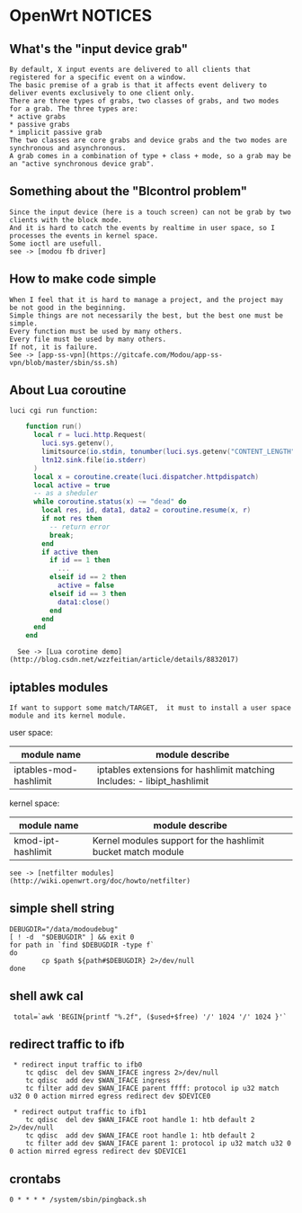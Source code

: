 # OpenWrt NOTICES

## What's the "input device grab"

    By default, X input events are delivered to all clients that registered for a specific event on a window.
    The basic premise of a grab is that it affects event delivery to deliver events exclusively to one client only.
    There are three types of grabs, two classes of grabs, and two modes for a grab. The three types are:
    * active grabs
    * passive grabs
    * implicit passive grab
    The two classes are core grabs and device grabs and the two modes are synchronous and asynchronous.
    A grab comes in a combination of type + class + mode, so a grab may be an "active synchronous device grab".

## Something about the "Blcontrol problem"

    Since the input device (here is a touch screen) can not be grab by two clients with the block mode.
    And it is hard to catch the events by realtime in user space, so I processes the events in kernel space.
    Some ioctl are usefull.
    see -> [modou fb driver]

## How to make code simple

    When I feel that it is hard to manage a project, and the project may be not good in the beginning.
    Simple things are not necessarily the best, but the best one must be simple.
    Every function must be used by many others.
    Every file must be used by many others.
    If not, it is failure.
    See -> [app-ss-vpn](https://gitcafe.com/Modou/app-ss-vpn/blob/master/sbin/ss.sh)

## About Lua coroutine

    luci cgi run function:
``````````````````````````````lua
    function run()
      local r = luci.http.Request(
        luci.sys.getenv(),
        limitsource(io.stdin, tonumber(luci.sys.getenv("CONTENT_LENGTH"))),
        ltn12.sink.file(io.stderr)
      )
      local x = coroutine.create(luci.dispatcher.httpdispatch)
      local active = true
      -- as a sheduler
      while coroutine.status(x) ~= "dead" do
        local res, id, data1, data2 = coroutine.resume(x, r)
        if not res then
          -- return error
          break;
        end
        if active then
          if id == 1 then
            ...
          elseif id == 2 then
            active = false
          elseif id == 3 then
            data1:close()
          end
        end
      end
    end
``````````````````````````````

      See -> [Lua corotine demo] (http://blog.csdn.net/wzzfeitian/article/details/8832017)

## iptables modules

    If want to support some match/TARGET,  it must to install a user space module and its kernel module.

user space:

| module name | module describe |
| ----------- | --------------- |
| iptables-mod-hashlimit | iptables extensions for hashlimit matching Includes: - libipt_hashlimit |

kernel space:

| module name | module describe |
| ----------- | --------------- |
| kmod-ipt-hashlimit | Kernel modules support for the hashlimit bucket match module |

    see -> [netfilter modules](http://wiki.openwrt.org/doc/howto/netfilter)

## simple shell string

`````````````````````````````shell
DEBUGDIR="/data/modoudebug"
[ ! -d  "$DEBUGDIR" ] && exit 0
for path in `find $DEBUGDIR -type f`
do
        cp $path ${path#$DEBUGDIR} 2>/dev/null
done
`````````````````````````````

## shell awk cal

     total=`awk 'BEGIN{printf "%.2f", ($used+$free) '/' 1024 '/' 1024 }'`

## redirect traffic to ifb

     * redirect input traffic to ifb0
        tc qdisc  del dev $WAN_IFACE ingress 2>/dev/null
        tc qdisc  add dev $WAN_IFACE ingress
        tc filter add dev $WAN_IFACE parent ffff: protocol ip u32 match u32 0 0 action mirred egress redirect dev $DEVICE0

     * redirect output traffic to ifb1
        tc qdisc  del dev $WAN_IFACE root handle 1: htb default 2 2>/dev/null
        tc qdisc  add dev $WAN_IFACE root handle 1: htb default 2
        tc filter add dev $WAN_IFACE parent 1: protocol ip u32 match u32 0 0 action mirred egress redirect dev $DEVICE1
## crontabs

    0 * * * * /system/sbin/pingback.sh
